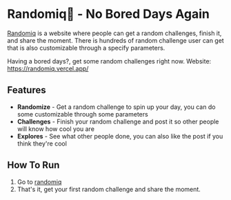 # Randomiq🎲 - No Bored Days Again
[Randomiq](https://randomiq.vercel.app/) is a website where people can get a random challenges, finish it, and share the moment. There is hundreds of random challenge user can get that is also customizable through a specify parameters.

Having a bored days?, get some random challenges right now. Website: https://randomiq.vercel.app/

## Features ##
<ul>
  <li><b>Randomize</b> - Get a random challenge to spin up your day, you can do some customizable through some parameters</li>
  <li><b>Challenges</b> - Finish your random challenge and post it so other people will know how cool you are</li>
  <li><b>Explores</b> - See what other people done, you can also like the post if you think they're cool</li>
</ul>

## How To Run ##
1. Go to [randomiq](https://randomiq.vercel.app/)
2. That's it, get your first random challenge and share the moment.
